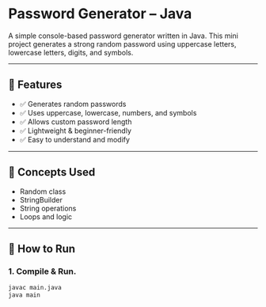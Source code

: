 #  Password Generator – Java

A simple console-based password generator written in Java. This mini project generates a strong random password using uppercase letters, lowercase letters, digits, and symbols.

---

## 📌 Features

- ✅ Generates random passwords
- ✅ Uses uppercase, lowercase, numbers, and symbols
- ✅ Allows custom password length
- ✅ Lightweight & beginner-friendly
- ✅ Easy to understand and modify

---

## 🧠 Concepts Used

- Random class
- StringBuilder
- String operations
- Loops and logic

---

## 🚀 How to Run

### 1. Compile & Run.

```bash
javac main.java
java main
